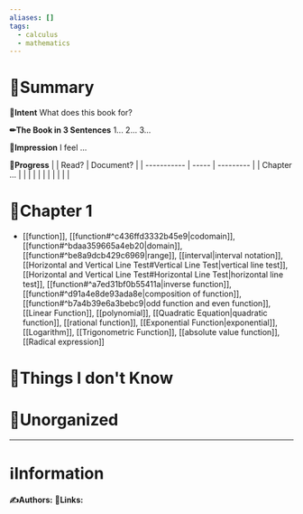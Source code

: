 ```yaml
---
aliases: []
tags:
  - calculus
  - mathematics
---
```


# 📝Summary
**🎯Intent**
What does this book for?

**✏The Book in 3 Sentences**
1...
2...
3...

**🧠Impression**
I feel ...

**🏁Progress**
|             | Read? | Document? |
| ----------- | ----- | --------- |
| Chapter ... |       |           |
|             |       |           |
|             |       |           |


# 📖Chapter 1
- [[function]], [[function#^c436ffd3332b45e9|codomain]], [[function#^bdaa359665a4eb20|domain]], [[function#^be8a9dcb429c6969|range]], [[interval|interval notation]], [[Horizontal and Vertical Line Test#Vertical Line Test|vertical line test]], [[Horizontal and Vertical Line Test#Horizontal Line Test|horizontal line test]], [[function#^a7ed31bf0b55411a|inverse function]], [[function#^d91a4e8de93ada8e|composition of function]], [[function#^b7a4b39e6a3bebc9|odd function and even function]], [[Linear Function]], [[polynomial]], [[Quadratic Equation|quadratic function]], [[rational function]], [[Exponential Function|exponential]], [[Logarithm]], [[Trigonometric Function]], [[absolute value function]], [[Radical expression]]

# 💭Things I don't Know


# 🍂Unorganized


___
# ℹInformation
**✍Authors:**
**🔗Links:**